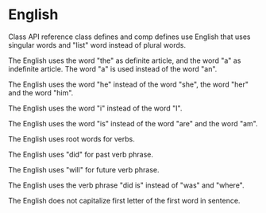 # English

Class API reference class defines and comp defines use English that uses singular words and "list" word instead of plural words.

The English uses the word "the" as definite article, and the word "a" as indefinite article.
The word "a" is used instead of the word "an".

The English uses the word "he" instead of the word "she", the word "her" and the word "him".

The English uses the word "i" instead of the word "I".

The English uses the word "is" instead of the word "are" and the word "am".

The English uses root words for verbs.

The English uses "did" for past verb phrase.

The English uses "will" for future verb phrase.

The English uses the verb phrase "did is" instead of "was" and "where".

The English does not capitalize first letter of the first word in sentence.